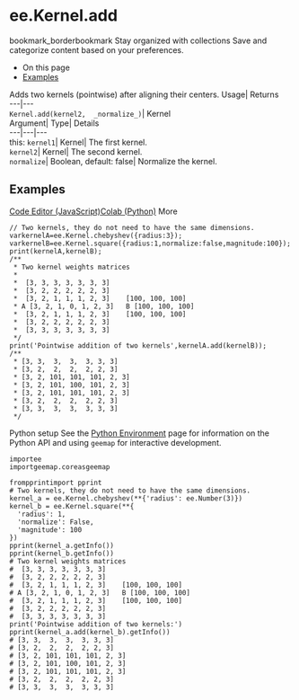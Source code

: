  
#  ee.Kernel.add 
bookmark_borderbookmark Stay organized with collections  Save and categorize content based on your preferences. 
  * On this page
  * [Examples](https://developers.google.com/earth-engine/apidocs/ee-kernel-add#examples)


Adds two kernels (pointwise) after aligning their centers. 
Usage| Returns  
---|---  
`Kernel.add(kernel2,  _normalize_)`| Kernel  
Argument| Type| Details  
---|---|---  
this: `kernel1`| Kernel| The first kernel.  
`kernel2`| Kernel| The second kernel.  
`normalize`| Boolean, default: false| Normalize the kernel.  
## Examples
[Code Editor (JavaScript)](https://developers.google.com/earth-engine/apidocs/ee-kernel-add#code-editor-javascript-sample)[Colab (Python)](https://developers.google.com/earth-engine/apidocs/ee-kernel-add#colab-python-sample) More
```
// Two kernels, they do not need to have the same dimensions.
varkernelA=ee.Kernel.chebyshev({radius:3});
varkernelB=ee.Kernel.square({radius:1,normalize:false,magnitude:100});
print(kernelA,kernelB);
/**
 * Two kernel weights matrices
 *
 *  [3, 3, 3, 3, 3, 3, 3]
 *  [3, 2, 2, 2, 2, 2, 3]
 *  [3, 2, 1, 1, 1, 2, 3]    [100, 100, 100]
 * A [3, 2, 1, 0, 1, 2, 3]   B [100, 100, 100]
 *  [3, 2, 1, 1, 1, 2, 3]    [100, 100, 100]
 *  [3, 2, 2, 2, 2, 2, 3]
 *  [3, 3, 3, 3, 3, 3, 3]
 */
print('Pointwise addition of two kernels',kernelA.add(kernelB));
/**
 * [3, 3,  3,  3,  3, 3, 3]
 * [3, 2,  2,  2,  2, 2, 3]
 * [3, 2, 101, 101, 101, 2, 3]
 * [3, 2, 101, 100, 101, 2, 3]
 * [3, 2, 101, 101, 101, 2, 3]
 * [3, 2,  2,  2,  2, 2, 3]
 * [3, 3,  3,  3,  3, 3, 3]
 */
```
Python setup
See the [ Python Environment](https://developers.google.com/earth-engine/guides/python_install) page for information on the Python API and using `geemap` for interactive development.
```
importee
importgeemap.coreasgeemap
```
```
frompprintimport pprint
# Two kernels, they do not need to have the same dimensions.
kernel_a = ee.Kernel.chebyshev(**{'radius': ee.Number(3)})
kernel_b = ee.Kernel.square(**{
  'radius': 1,
  'normalize': False,
  'magnitude': 100
})
pprint(kernel_a.getInfo())
pprint(kernel_b.getInfo())
# Two kernel weights matrices
#  [3, 3, 3, 3, 3, 3, 3]
#  [3, 2, 2, 2, 2, 2, 3]
#  [3, 2, 1, 1, 1, 2, 3]    [100, 100, 100]
# A [3, 2, 1, 0, 1, 2, 3]   B [100, 100, 100]
#  [3, 2, 1, 1, 1, 2, 3]    [100, 100, 100]
#  [3, 2, 2, 2, 2, 2, 3]
#  [3, 3, 3, 3, 3, 3, 3]
print('Pointwise addition of two kernels:')
pprint(kernel_a.add(kernel_b).getInfo())
# [3, 3,  3,  3,  3, 3, 3]
# [3, 2,  2,  2,  2, 2, 3]
# [3, 2, 101, 101, 101, 2, 3]
# [3, 2, 101, 100, 101, 2, 3]
# [3, 2, 101, 101, 101, 2, 3]
# [3, 2,  2,  2,  2, 2, 3]
# [3, 3,  3,  3,  3, 3, 3]
```

